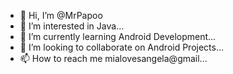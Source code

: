 - 👋 Hi, I’m @MrPapoo
- 👀 I’m interested in Java...
- 🌱 I’m currently learning Android Development...
- 💞️ I’m looking to collaborate on Android Projects...
- 📫 How to reach me mialovesangela@gmail...

<!---
MrPapoo/MrPapoo is a ✨ special ✨ repository because its `README.md` (this file) appears on your GitHub profile.
You can click the Preview link to take a look at your changes.
--->
